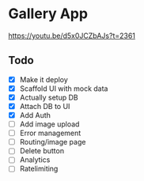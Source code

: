 # Gallery App

https://youtu.be/d5x0JCZbAJs?t=2361

## Todo

- [X] Make it deploy
- [X] Scaffold UI with mock data
- [X] Actually setup DB
- [X] Attach DB to UI
- [X] Add Auth
- [ ] Add image upload
- [ ] Error management
- [ ] Routing/image page
- [ ] Delete button
- [ ] Analytics
- [ ] Ratelimiting

